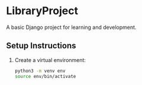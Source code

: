 # LibraryProject

A basic Django project for learning and development.

## Setup Instructions

1. Create a virtual environment:
   ```bash
   python3 -m venv env
   source env/bin/activate
